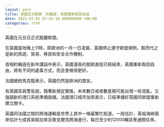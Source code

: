 ```yaml
---
layout: post
title: 英國正式脫歐　約翰遜：英國重新取回自由
date: 2021-01-01 07:41:18.000000000 +08:00
categories: rthk
---
```


英國在元旦日正式脫離歐盟。

在英國當地晚上11時，即歐洲的一月一日凌晨，英國停止遵守歐盟規例，取而代之是新的旅遊、貿易、移民和安全合作機制。

首相約翰遜在新年講話中表示，英國漫長的脫歐進程已經結束，英國重新取回自由，將有不同的處事方式，而且會做得更好。

法國總統馬克龍表示，英國仍然是歐洲的盟友。

有英國官員警告說，隨著新規定實施，未來數日或者數星期可能出現一些混亂，又強調新的港口系統準備就緒。法國港口城市加來表示，已經準備好英國同歐盟重新建立關卡。

英國同法國之間的跨海運輸是世界上其中一條最繁忙航道。一般估計，英倫海峽兩岸估計七成貿易經加來及敦克爾克跨海進行，每日至少約12000輛貨車通關往來。
